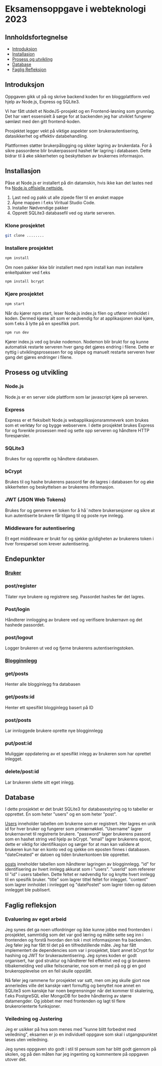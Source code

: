 # Eksamensoppgave i webteknologi 2023

## Innholdsfortegnelse

- [Introduksjon](#introduksjon)
- [Installasjon](#installasjon)
- [Prosess og utvikling](#prosess-og-utvikling)
- [Database](#database)
- [Faglig Refleksjon](#faglig-refleksjon)

## Introduksjon

Oppgaven gikk ut på og skrive backend koden for en bloggplattform ved hjelp av Node.js, Express og SQLite3.

Vi har fått utdelt et NodeJS-prosjekt og en Frontend-løsning som grunnlag. Det har vært essensielt å sørge for at backenden jeg har utviklet fungerer sømløst med den gitt frontend-koden.

Prosjektet legger vekt på viktige aspekter som brukerautentisering, datasikkerhet og effektiv databehandling.

Plattformen støtter brukerpålogging og sikker lagring av brukerdata. For å sikre passordene blir brukerpassord hashet før lagring i databasen. Dette bidrar til å øke sikkerheten og beskyttelsen av brukernes informasjon.

## Installasjon

Påse at Node.js er installert på din datamskin, hvis ikke kan det lastes ned fra [Node.js offisielle nettside.](https://nodejs.org/en)

1. Last ned og pakk ut alle zipede filer til en ønsket mappe
2. Åpne mappen i f.eks Viritual Studio Code.
3. Installer Nødvendige pakker
4. Opprett SQLite3 databasefil ved og starte serveren.

### Klone prosjektet

```bash
git clone ........
```

### Installere prosjektet

```bash
npm install
```

Om noen pakker ikke blir installert med npm install kan man installere enkeltpakker ved f.eks

```bash
npm install bcrypt
```

### Kjøre prosjektet

```bash
npm start
```

Når du kjører npm start, leser Node.js index.js filen og utfører innholdet i koden. Dermed kjøres alt som er nødvendig for at applikasjonen skal kjøre, som f.eks å lytte på en spesifikk port.

```bash
npm run dev
```

Kjører index.js ved og bruke nodemon. Nodemon blir brukt for og kunne automatisk restarte serveren hver gang det gjøres endring i filene. Dette er nyttig i utviklingsprosessen for og slippe og manuelt restarte serveren hver gang det gjøres endringer i filene.

## Prosess og utvikling

### Node.js

Node.js er en server side plattform som lar javascript kjøre på serveren.

### Express

Express er et fleksibelt Node.js webapplikasjonsrammeverk som brukes som et verktøy for og bygge webservere. I dette prosjektet brukes Express for og forenkle prosessen med og sette opp serveren og håndtere HTTP forespørsler.

### SQLite3

Brukes for og opprette og håndtere databasen.

### bCrypt

Brukes til og hashe brukerens passord før de lagres i databasen for og øke sikkerheten og beskyttelsen av brukerens informasjon.

### JWT (JSON Web Tokens)

Brukes for og generere en token for å hå¨ndtere brukersesjoner og sikre at kun autentiserte brukere får tilgang til og poste nye innlegg.

### Middleware for autentisering

Et eget middleware er brukt for og sjekke gyldigheten av brukerens token i hver forespørsel som krever autentisering.

## Endepunkter

### <ins> Bruker </ins>

### post/register

Tilater nye brukere og registrere seg. Passordet hashes før det lagres.

### Post/login

Håndterer innlogging av brukere ved og verifisere brukernavn og det hashede passordet.

### post/logout

Logger brukeren ut ved og fjerne brukerens autentiseringstoken.

### <ins> Blogginnlegg </ins>

### get/posts

Henter alle blogginlegg fra databasen

### get/posts:id

Henter ett spesifikt blogginlegg basert på ID

### post/posts

Lar innloggede brukere oprette nye blogginnlegg

### put/post:id

Muliggjør oppdatering av et spesifikt inlegg av brukeren som har oprettet inlegget.

### delete/post:id

Lar brukeren slette sitt eget inlegg.

## Database

I dette prosjektet er det brukt SQLite3 for databasestyring og to tabeller er opprettet. En som heter "users" og en som heter "post".

<ins>Users</ins> inneholder tabellen om brukerne som er registrert. Her lagres en unik id for hver bruker og fungerer som primærnøkkel. "Username" lagrer brukernavnet til registrerte brukere. "password" lager brukerens passord som en hashet string ved hjelp av bCrypt. "email" lagrer brukerens epost, dette er viktig for identifikasjon og sørger for at man kan validere at brukeren kun har en konto ved og sjekke om eposten finnes i databasen. "dateCreated" er datoen og tiden brukerkontoen ble opprettet.

<ins>posts</ins> inneholder tabellen som håndterer lagringen av blogginnlegg. "id" for identifisering av hvert innlegg akkurat som i "users". "userId" som refererer til "id" i users tabellen. Dette feltet er nødvendig for og knytte hvert innlegg til en spesifik bruker. "title" som lagrer tittel feltet for inlegget. "content" som lagrer innholdet i innlegget og "datePostet" som lagrer tiden og datoen innlegget ble publisert.

## Faglig refleksjon

### Evaluering av eget arbeid

Jeg synes det ga noen utfordringer og ikke kunne jobbe med frontenden i prosjektet, sammtidig som det var god læring og måtte sette seg inn i frontenden og forstå hvordan den tok i mot informasjonen fra backenden. Jeg føler jeg har fått til det på en tilfredstillende måte. Jeg har fått implementert de dependencies som var i prosjektet, blant annet bCrypt for hashing og JWT for brukerautentisering. Jeg synes koden er godt organisert, har god struktur og håndterer feil effektivt ved og gi brukeren tilbakemelding ved ulike feilscenarier, noe som er med på og gi en god brukeropplevelse om en feil skulle oppstått.

Nå føler jeg rammene for prosjektet var satt, men om jeg skulle gjort noe annerledes ville det kanskje vært fornuftig og benyttet noe annet en SQLite3 som kanskje har noen begrensninger når det kommer til skalering, f.eks PostgreSQL eller MongoDB for bedre håndtering av større datamengder. Og jobbet mer med frontenden og lagt til flere brukerorienterte funksjoner.

### Veiledning og Justering

Jeg er usikker på hva som menes med "kunne blitt forbedret med veiledning", eksamen er jo en individuell oppgave som skal i utgangspunktet løses uten veiledning.

Jeg synes oppgaven sto godt i stil til pensum som har blitt godt gjennom på skolen, og på den måten har jeg ingenting og kommentere på oppgaven utover det.
